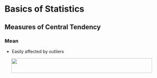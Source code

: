 # Basics of Statistics

## Measures of Central Tendency

### Mean

* Easily affected by outliers

<p align="center"><img src="/tex/0f593071bd40779778d7cb4c6ac1710d.svg?invert_in_darkmode&sanitize=true" align=middle width=460.9464519pt height=47.806078649999996pt/></p>
